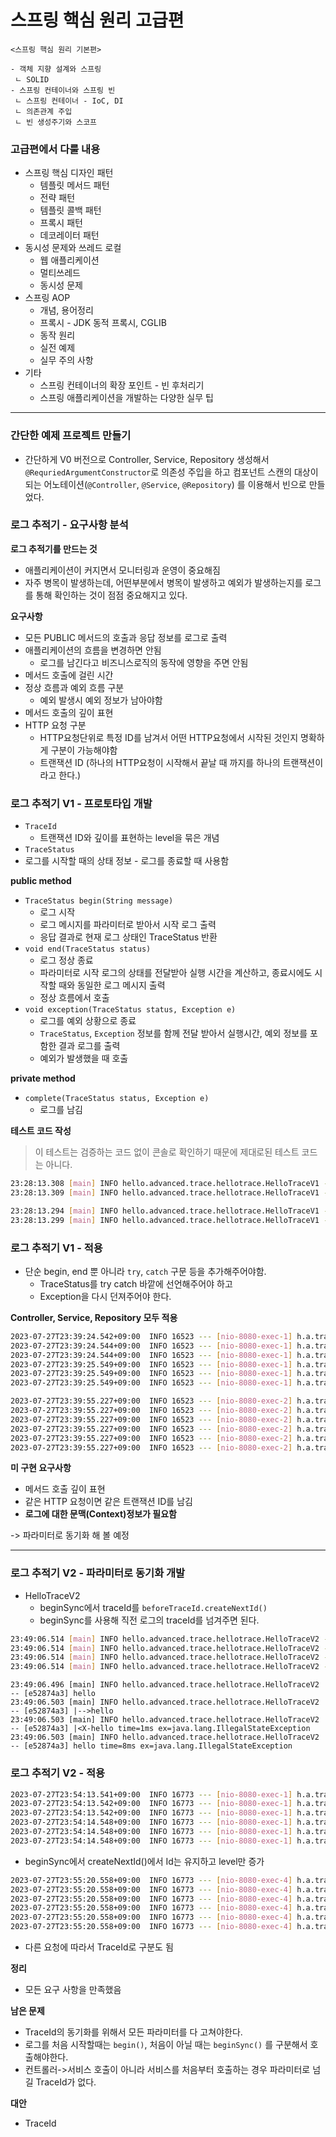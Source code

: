 

# 스프링 핵심 원리 고급편



```
<스프링 핵심 원리 기본편>

- 객체 지향 설계와 스프링
 ㄴ SOLID
- 스프링 컨테이너와 스프링 빈
 ㄴ 스프링 컨테이너 - IoC, DI
 ㄴ 의존관계 주입
 ㄴ 빈 생성주기와 스코프
```



### 고급편에서 다룰 내용 

- 스프링 핵심 디자인 패턴
  - 템플릿 메서드 패턴
  - 전략 패턴
  - 템플릿 콜백 패턴
  - 프록시 패턴
  - 데코레이터 패턴
- 동시성 문제와 쓰레드 로컬
  - 웹 애플리케이션
  - 멀티쓰레드
  - 동시성 문제
- 스프링 AOP
  - 개념, 용어정리
  - 프록시 - JDK 동적 프록시, CGLIB
  - 동작 원리
  - 실전 예제
  - 실무 주의 사항
- 기타
  - 스프링 컨테이너의 확장 포인트 - 빈 후처리기
  - 스프링 애플리케이션을 개발하는 다양한 실무 팁 





----

### 간단한 예제 프로젝트 만들기

- 간단하게 V0 버전으로 Controller, Service, Repository 생성해서 `@RequriedArgumentConstructor`로 의존성 주입을 하고 컴포넌트 스캔의 대상이 되는 어노테이션(`@Controller`, `@Service`, `@Repository`) 를 이용해서 빈으로 만들었다. 



### 로그 추적기 - 요구사항 분석

**로그 추적기를 만드는 것** 

- 애플리케이션이 커지면서 모니터링과 운영이 중요해짐
- 자주 병목이 발생하는데, 어떤부분에서 병목이 발생하고 예외가 발생하는지를 로그를 통해 확인하는 것이 점점 중요해지고 있다.



**요구사항**

- 모든 PUBLIC 메서드의 호출과 응답 정보를 로그로 출력
- 애플리케이션의 흐름을 변경하면 안됨
  - 로그를 남긴다고 비즈니스로직의 동작에 영향을 주면 안됨
- 메서드 호출에 걸린 시간
- 정상 흐름과 예외 흐름 구분
  - 예외 발생시 예외 정보가 남아야함
- 메서드 호출의 깊이 표현
- HTTP 요청 구분
  - HTTP요청단위로 특정 ID를 남겨서 어떤 HTTP요청에서 시작된 것인지 명확하게 구분이 가능해야함
  - 트랜잭션 ID (하나의 HTTP요청이 시작해서 끝날 때 까지를 하나의 트랜잭션이라고 한다.)



### 로그 추적기 V1 - 프로토타입 개발

- `TraceId`
  - 트랜잭션 ID와 깊이를 표현하는 level을 묶은 개념
-  `TraceStatus`
  - 로그를 시작할 때의 상태 정보 - 로그를 종료할 때 사용함



**public method**

- `TraceStatus begin(String message)`
  - 로그 시작
  - 로그 메시지를 파라미터로 받아서 시작 로그 출력
  - 응답 결과로 현재 로그 상태인 TraceStatus 반환
- `void end(TraceStatus status)`
  - 로그 정상 종료
  - 파라미터로 시작 로그의 상태를 전달받아 실행 시간을 계산하고, 종료시에도 시작할 때와 동일한 로그 메시지 출력
  - 정상 흐름에서 호출
- `void exception(TraceStatus status, Exception e)`
  - 로그를 예외 상황으로 종료
  - `TraceStatus`, `Exception`  정보를 함께 전달 받아서 실행시간, 예외 정보를 포함한 결과 로그를 출력
  - 예외가 발생했을 때 호출



**private method**

- `complete(TraceStatus status, Exception e)`
  - 로그를 남김



**테스트 코드 작성**

> 이 테스트는 검증하는 코드 없이 콘솔로 확인하기 때문에 제대로된 테스트 코드는 아니다.

```bash
23:28:13.308 [main] INFO hello.advanced.trace.hellotrace.HelloTraceV1 -- [59417793] hello
23:28:13.309 [main] INFO hello.advanced.trace.hellotrace.HelloTraceV1 -- [59417793] hello time=1ms
```



```bash
23:28:13.294 [main] INFO hello.advanced.trace.hellotrace.HelloTraceV1 -- [6de8b18a] hello
23:28:13.299 [main] INFO hello.advanced.trace.hellotrace.HelloTraceV1 -- [6de8b18a] hello time=7ms ex=java.lang.IllegalStateException
```





### 로그 추적기 V1 - 적용

- 단순 begin, end 뿐 아니라 `try`, `catch` 구문 등을 추가해주어야함.
  - TraceStatus를 try catch 바깥에 선언해주어야 하고 
  - Exception을 다시 던져주어야 한다.



**Controller, Service, Repository 모두 적용**

```bash
2023-07-27T23:39:24.542+09:00  INFO 16523 --- [nio-8080-exec-1] h.a.trace.hellotrace.HelloTraceV1        : [6e724e2b] OrderController.request()
2023-07-27T23:39:24.544+09:00  INFO 16523 --- [nio-8080-exec-1] h.a.trace.hellotrace.HelloTraceV1        : [b3c45ac9] OrderService.orderItem()
2023-07-27T23:39:24.544+09:00  INFO 16523 --- [nio-8080-exec-1] h.a.trace.hellotrace.HelloTraceV1        : [30b15af7] OrderRepository.save()
2023-07-27T23:39:25.549+09:00  INFO 16523 --- [nio-8080-exec-1] h.a.trace.hellotrace.HelloTraceV1        : [30b15af7] OrderRepository.save() time=1005ms
2023-07-27T23:39:25.549+09:00  INFO 16523 --- [nio-8080-exec-1] h.a.trace.hellotrace.HelloTraceV1        : [b3c45ac9] OrderService.orderItem() time=1005ms
2023-07-27T23:39:25.549+09:00  INFO 16523 --- [nio-8080-exec-1] h.a.trace.hellotrace.HelloTraceV1        : [6e724e2b] OrderController.request() time=1007ms
```

```bash
2023-07-27T23:39:55.227+09:00  INFO 16523 --- [nio-8080-exec-2] h.a.trace.hellotrace.HelloTraceV1        : [da9b3627] OrderController.request()
2023-07-27T23:39:55.227+09:00  INFO 16523 --- [nio-8080-exec-2] h.a.trace.hellotrace.HelloTraceV1        : [1390f9bc] OrderService.orderItem()
2023-07-27T23:39:55.227+09:00  INFO 16523 --- [nio-8080-exec-2] h.a.trace.hellotrace.HelloTraceV1        : [02f76253] OrderRepository.save()
2023-07-27T23:39:55.227+09:00  INFO 16523 --- [nio-8080-exec-2] h.a.trace.hellotrace.HelloTraceV1        : [02f76253] OrderRepository.save() time=0ms ex=java.lang.IllegalStateException: 예외 발생!
2023-07-27T23:39:55.227+09:00  INFO 16523 --- [nio-8080-exec-2] h.a.trace.hellotrace.HelloTraceV1        : [1390f9bc] OrderService.orderItem() time=0ms ex=java.lang.IllegalStateException: 예외 발생!
2023-07-27T23:39:55.227+09:00  INFO 16523 --- [nio-8080-exec-2] h.a.trace.hellotrace.HelloTraceV1        : [da9b3627] OrderController.request() time=0ms ex=java.lang.IllegalStateException: 예외 발생!
```



**미 구현 요구사항**

- 메서드 호출 깊이 표현
- 같은 HTTP 요청이면 같은 트랜잭션 ID를 남김
- **로그에 대한 문맥(Context)정보가 필요함**

-> 파라미터로 동기화 해 볼 예정



----

### 로그 추적기 V2 - 파라미터로 동기화 개발

- HelloTraceV2
  - beginSync에서 traceId를 `beforeTraceId.createNextId()`
  - beginSync를 사용해 직전 로그의 traceId를 넘겨주면 된다.

```bash
23:49:06.514 [main] INFO hello.advanced.trace.hellotrace.HelloTraceV2 -- [50fce07c] hello1
23:49:06.514 [main] INFO hello.advanced.trace.hellotrace.HelloTraceV2 -- [50fce07c] |-->hello2
23:49:06.514 [main] INFO hello.advanced.trace.hellotrace.HelloTraceV2 -- [50fce07c] |<--hello2 time=0ms
23:49:06.514 [main] INFO hello.advanced.trace.hellotrace.HelloTraceV2 -- [50fce07c] hello1 time=0ms
```

```
23:49:06.496 [main] INFO hello.advanced.trace.hellotrace.HelloTraceV2 -- [e52874a3] hello
23:49:06.503 [main] INFO hello.advanced.trace.hellotrace.HelloTraceV2 -- [e52874a3] |-->hello
23:49:06.503 [main] INFO hello.advanced.trace.hellotrace.HelloTraceV2 -- [e52874a3] |<X-hello time=1ms ex=java.lang.IllegalStateException
23:49:06.503 [main] INFO hello.advanced.trace.hellotrace.HelloTraceV2 -- [e52874a3] hello time=8ms ex=java.lang.IllegalStateException

```



### 로그 추적기 V2 - 적용

```bash
2023-07-27T23:54:13.541+09:00  INFO 16773 --- [nio-8080-exec-1] h.a.trace.hellotrace.HelloTraceV2        : [d1efbfae] OrderController.request()
2023-07-27T23:54:13.542+09:00  INFO 16773 --- [nio-8080-exec-1] h.a.trace.hellotrace.HelloTraceV2        : [d1efbfae] |-->OrderService.orderItem()
2023-07-27T23:54:13.542+09:00  INFO 16773 --- [nio-8080-exec-1] h.a.trace.hellotrace.HelloTraceV2        : [d1efbfae] |      |-->OrderRepository.save()
2023-07-27T23:54:14.548+09:00  INFO 16773 --- [nio-8080-exec-1] h.a.trace.hellotrace.HelloTraceV2        : [d1efbfae] |      |<--OrderRepository.save() time=1006ms
2023-07-27T23:54:14.548+09:00  INFO 16773 --- [nio-8080-exec-1] h.a.trace.hellotrace.HelloTraceV2        : [d1efbfae] |<--OrderService.orderItem() time=1006ms
2023-07-27T23:54:14.548+09:00  INFO 16773 --- [nio-8080-exec-1] h.a.trace.hellotrace.HelloTraceV2        : [d1efbfae] OrderController.request() time=1007ms
```

- beginSync에서 createNextId()에서 Id는 유지하고 level만 증가



```bash
2023-07-27T23:55:20.558+09:00  INFO 16773 --- [nio-8080-exec-4] h.a.trace.hellotrace.HelloTraceV2        : [491d7012] OrderController.request()
2023-07-27T23:55:20.558+09:00  INFO 16773 --- [nio-8080-exec-4] h.a.trace.hellotrace.HelloTraceV2        : [491d7012] |-->OrderService.orderItem()
2023-07-27T23:55:20.558+09:00  INFO 16773 --- [nio-8080-exec-4] h.a.trace.hellotrace.HelloTraceV2        : [491d7012] |      |-->OrderRepository.save()
2023-07-27T23:55:20.558+09:00  INFO 16773 --- [nio-8080-exec-4] h.a.trace.hellotrace.HelloTraceV2        : [491d7012] |      |<X-OrderRepository.save() time=0ms ex=java.lang.IllegalStateException: 예외 발생!
2023-07-27T23:55:20.558+09:00  INFO 16773 --- [nio-8080-exec-4] h.a.trace.hellotrace.HelloTraceV2        : [491d7012] |<X-OrderService.orderItem() time=0ms ex=java.lang.IllegalStateException: 예외 발생!
2023-07-27T23:55:20.558+09:00  INFO 16773 --- [nio-8080-exec-4] h.a.trace.hellotrace.HelloTraceV2        : [491d7012] OrderController.request() time=0ms ex=java.lang.IllegalStateException: 예외 발생!
```

- 다른 요청에 따라서 TraceId로 구분도 됨



**정리**

- 모든 요구 사항을 만족했음

**남은 문제**

- TraceId의 동기화를 위해서 모든 파라미터를 다 고쳐야한다.
- 로그를 처음 시작할때는 `begin()`, 처음이 아닐 때는 `beginSync()` 를 구분해서 호출해야한다.
- 컨트롤러->서비스 호출이 아니라 서비스를 처음부터 호출하는 경우 파라미터로 넘길 TraceId가 없다.

**대안**

- TraceId 